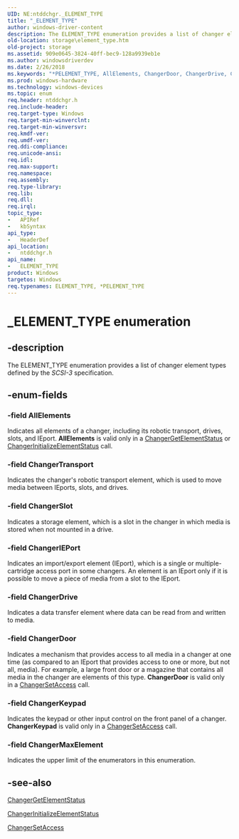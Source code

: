```yaml
---
UID: NE:ntddchgr._ELEMENT_TYPE
title: "_ELEMENT_TYPE"
author: windows-driver-content
description: The ELEMENT_TYPE enumeration provides a list of changer element types defined by the SCSI-3 specification.
old-location: storage\element_type.htm
old-project: storage
ms.assetid: 909e0645-3824-40ff-bec9-128a9939eb1e
ms.author: windowsdriverdev
ms.date: 2/26/2018
ms.keywords: "*PELEMENT_TYPE, AllElements, ChangerDoor, ChangerDrive, ChangerIEPort, ChangerKeypad, ChangerMaxElement, ChangerSlot, ChangerTransport, ELEMENT_TYPE, ELEMENT_TYPE enumeration [Storage Devices], PELEMENT_TYPE, PELEMENT_TYPE enumeration pointer [Storage Devices], _ELEMENT_TYPE, ntddchgr/AllElements, ntddchgr/ChangerDoor, ntddchgr/ChangerDrive, ntddchgr/ChangerIEPort, ntddchgr/ChangerKeypad, ntddchgr/ChangerMaxElement, ntddchgr/ChangerSlot, ntddchgr/ChangerTransport, ntddchgr/ELEMENT_TYPE, ntddchgr/PELEMENT_TYPE, storage.element_type, structs-changer_e97997e8-4dc3-46e9-897e-3ded47adf8b8.xml"
ms.prod: windows-hardware
ms.technology: windows-devices
ms.topic: enum
req.header: ntddchgr.h
req.include-header: 
req.target-type: Windows
req.target-min-winverclnt: 
req.target-min-winversvr: 
req.kmdf-ver: 
req.umdf-ver: 
req.ddi-compliance: 
req.unicode-ansi: 
req.idl: 
req.max-support: 
req.namespace: 
req.assembly: 
req.type-library: 
req.lib: 
req.dll: 
req.irql: 
topic_type:
-	APIRef
-	kbSyntax
api_type:
-	HeaderDef
api_location:
-	ntddchgr.h
api_name:
-	ELEMENT_TYPE
product: Windows
targetos: Windows
req.typenames: ELEMENT_TYPE, *PELEMENT_TYPE
---
```


# _ELEMENT_TYPE enumeration


## -description


The ELEMENT_TYPE enumeration provides a list of changer element types defined by the <i>SCSI-3</i> specification. 


## -enum-fields




### -field AllElements

Indicates all elements of a changer, including its robotic transport, drives, slots, and IEport. <b>AllElements</b> is valid only in a <a href="https://msdn.microsoft.com/library/windows/hardware/ff551424">ChangerGetElementStatus</a> or <a href="https://msdn.microsoft.com/library/windows/hardware/ff551433">ChangerInitializeElementStatus</a> call.


### -field ChangerTransport

Indicates the changer's robotic transport element, which is used to move media between IEports, slots, and drives.


### -field ChangerSlot

Indicates a storage element, which is a slot in the changer in which media is stored when not mounted in a drive.


### -field ChangerIEPort

Indicates an import/export element (IEport), which is a single or multiple-cartridge access port in some changers. An element is an IEport only if it is possible to move a piece of media from a slot to the IEport.


### -field ChangerDrive

Indicates a data transfer element where data can be read from and written to media. 


### -field ChangerDoor

Indicates a mechanism that provides access to all media in a changer at one time (as compared to an IEport that provides access to one or more, but not all, media). For example, a large front door or a magazine that contains all media in the changer are elements of this type. <b>ChangerDoor</b> is valid only in a <a href="https://msdn.microsoft.com/library/windows/hardware/ff551447">ChangerSetAccess</a> call.


### -field ChangerKeypad

Indicates the keypad or other input control on the front panel of a changer. <b>ChangerKeypad</b> is valid only in a <a href="https://msdn.microsoft.com/library/windows/hardware/ff551447">ChangerSetAccess</a> call.


### -field ChangerMaxElement

Indicates the upper limit of the enumerators in this enumeration. 


## -see-also




<a href="https://msdn.microsoft.com/library/windows/hardware/ff551424">ChangerGetElementStatus</a>



<a href="https://msdn.microsoft.com/library/windows/hardware/ff551433">ChangerInitializeElementStatus</a>



<a href="https://msdn.microsoft.com/library/windows/hardware/ff551447">ChangerSetAccess</a>
 

 

